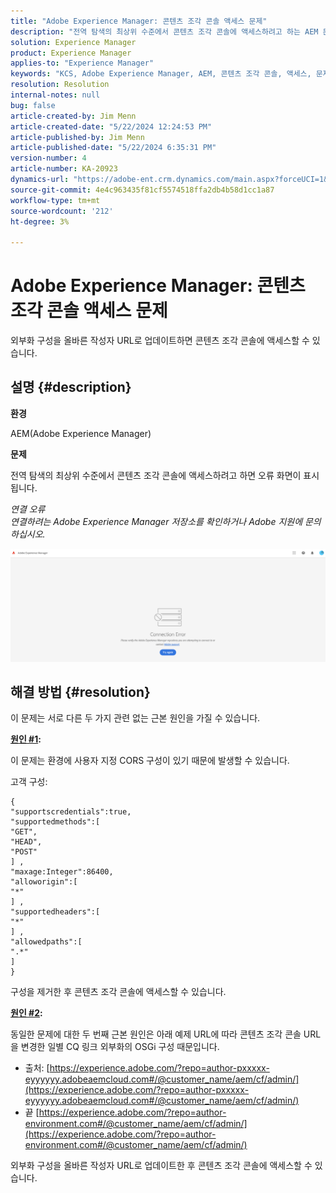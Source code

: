 ```yaml
---
title: "Adobe Experience Manager: 콘텐츠 조각 콘솔 액세스 문제"
description: "전역 탐색의 최상위 수준에서 콘텐츠 조각 콘솔에 액세스하려고 하는 AEM 문제를 해결하는 방법을 알아봅니다."
solution: Experience Manager
product: Experience Manager
applies-to: "Experience Manager"
keywords: "KCS, Adobe Experience Manager, AEM, 콘텐츠 조각 콘솔, 액세스, 문제 해결"
resolution: Resolution
internal-notes: null
bug: false
article-created-by: Jim Menn
article-created-date: "5/22/2024 12:24:53 PM"
article-published-by: Jim Menn
article-published-date: "5/22/2024 6:35:31 PM"
version-number: 4
article-number: KA-20923
dynamics-url: "https://adobe-ent.crm.dynamics.com/main.aspx?forceUCI=1&pagetype=entityrecord&etn=knowledgearticle&id=205c3344-3618-ef11-9f8a-6045bd006268"
source-git-commit: 4e4c963435f81cf5574518ffa2db4b58d1cc1a87
workflow-type: tm+mt
source-wordcount: '212'
ht-degree: 3%

---
```


# Adobe Experience Manager: 콘텐츠 조각 콘솔 액세스 문제


외부화 구성을 올바른 작성자 URL로 업데이트하면 콘텐츠 조각 콘솔에 액세스할 수 있습니다.

## 설명 {#description}


<b>환경</b>

AEM(Adobe Experience Manager)

<b>문제</b>

전역 탐색의 최상위 수준에서 콘텐츠 조각 콘솔에 액세스하려고 하면 오류 화면이 표시됩니다.

*연결 오류
<br>연결하려는 Adobe Experience Manager 저장소를 확인하거나 Adobe 지원에 문의하십시오.*



![](assets/___225c3344-3618-ef11-9f8a-6045bd006268___.png)


## 해결 방법 {#resolution}


이 문제는 서로 다른 두 가지 관련 없는 근본 원인을 가질 수 있습니다.

<b><u>원인 #1</u>:</b>

이 문제는 환경에 사용자 지정 CORS 구성이 있기 때문에 발생할 수 있습니다.

고객 구성:




```
{
"supportscredentials":true,
"supportedmethods":[ 
"GET",
"HEAD",
"POST"
] ,
"maxage:Integer":86400,
"alloworigin":[ 
"*"
] ,
"supportedheaders":[ 
"*"
] ,
"allowedpaths":[ 
".*"
] 
}
```




구성을 제거한 후 콘텐츠 조각 콘솔에 액세스할 수 있습니다.



<b><u>원인 #2</u>:</b>

동일한 문제에 대한 두 번째 근본 원인은 아래 예제 URL에 따라 콘텐츠 조각 콘솔 URL을 변경한 일별 CQ 링크 외부화의 OSGi 구성 때문입니다.

- 출처: [https://experience.adobe.com/?repo=author-pxxxxx-eyyyyyy.adobeaemcloud.com#/@customer_name/aem/cf/admin/](https://experience.adobe.com/?repo=author-pxxxxx-eyyyyyy.adobeaemcloud.com#/@customer_name/aem/cf/admin/)
- 끝 [https://experience.adobe.com/?repo=author-environment.com#/@customer_name/aem/cf/admin/](https://experience.adobe.com/?repo=author-environment.com#/@customer_name/aem/cf/admin/)


외부화 구성을 올바른 작성자 URL로 업데이트한 후 콘텐츠 조각 콘솔에 액세스할 수 있습니다.
